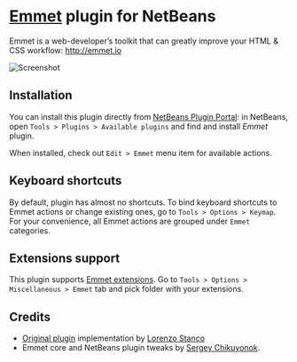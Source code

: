 # [Emmet](http://emmet.io) plugin for NetBeans

Emmet is a web-developer’s toolkit that can greatly improve your HTML & CSS workflow: http://emmet.io

![Screenshot](https://github.com/lorenzos/ZenCodingNetBeansPlugin/raw/master/graphics/screenshot.png)

## Installation

You can install this plugin directly from [NetBeans Plugin Portal](http://plugins.netbeans.org/plugin/48315/): in NetBeans, open `Tools > Plugins > Available plugins` and find and install *Emmet* plugin.

When installed, check out `Edit > Emmet` menu item for available actions.

## Keyboard shortcuts

By default, plugin has almost no shortcuts. To bind keyboard shortcuts to Emmet actions or change existing ones, go to `Tools > Options > Keymap`. For your convenience, all Emmet actions are grouped under `Emmet` categories.

## Extensions support

This plugin supports [Emmet extensions](http://docs.emmet.io/customization/). Go to `Tools > Options > Miscellaneous > Emmet` tab and pick folder with your extensions.

## Credits

* [Original plugin](https://github.com/lorenzos/ZenCodingNetBeansPlugin) implementation by [Lorenzo Stanco](http://www.lorenzostanco.com)
* Emmet core and NetBeans plugin tweaks by [Sergey Chikuyonok](http://emmet.io/credits/).
